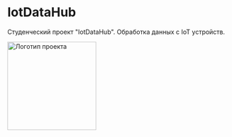 # IotDataHub
Студенческий проект "IotDataHub". Обработка данных с IoT устройств.

<img alt="Логотип проекта" src="https://github.com/lyzhinIG/IotDataHub/raw/main/other-data/logo.jpeg" height="200">
